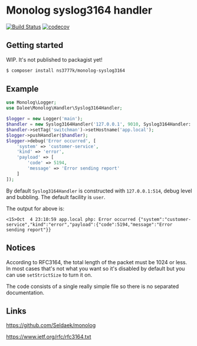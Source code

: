 # Monolog syslog3164 handler
[![Build Status](https://travis-ci.org/ns3777k/monolog-syslog3164.svg?branch=dev)](https://travis-ci.org/ns3777k/monolog-syslog3164)
[![codecov](https://codecov.io/gh/ns3777k/monolog-syslog3164/branch/master/graph/badge.svg)](https://codecov.io/gh/ns3777k/monolog-syslog3164)

## Getting started

WIP. It's not published to packagist yet!

```bash
$ composer install ns3777k/monolog-syslog3164
```

## Example

```php
use Monolog\Logger;
use Dalee\Monolog\Handler\Syslog3164Handler;

$logger = new Logger('main');
$handler = new Syslog3164Handler('127.0.0.1', 9010, Syslog3164Handler::FACILITY_UUCP);
$handler->setTag('switchman')->setHostname('app.local');
$logger->pushHandler($handler);
$logger->debug('Error occurred', [
	'system' => 'customer-service',
	'kind' => 'error',
	'payload' => [
		'code' => 5194,
		'message' => 'Error sending report'
	]
]);
```

By default `Syslog3164Handler` is constructed with `127.0.0.1:514`, debug level and bubbling. The default facility is `user`.

The output for above is:

```
<15>Oct  4 23:10:59 app.local php: Error occurred {"system":"customer-service","kind":"error","payload":{"code":5194,"message":"Error sending report"}}
```

## Notices

According to RFC3164, the total length of the packet must be 1024 or less. In most cases that's not what you want so
it's disabled by default but you can use `setStrictSize` to turn it on.

The code consists of a single really simple file so there is no separated documentation.

## Links

https://github.com/Seldaek/monolog

https://www.ietf.org/rfc/rfc3164.txt
